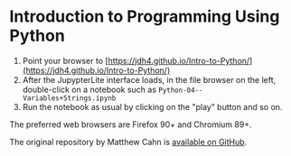 # Introduction to Programming Using Python

1. Point your browser to [https://jdh4.github.io/Intro-to-Python/](https://jdh4.github.io/Intro-to-Python/)
2. After the JupypterLite interface loads, in the file browser on the left, double-click on a notebook such as `Python-04--Variables+Strings.ipynb`
3. Run the notebook as usual by clicking on the "play" button and so on.

The preferred web browsers are Firefox 90+ and Chromium 89+.

The original repository by Matthew Cahn is [available on GitHub](https://github.com/mcahn/Intro-to-Python).
